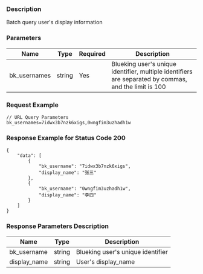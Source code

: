 ### Description

Batch query user's display information

### Parameters

| Name         | Type   | Required | Description                                                                                           |
|--------------|--------|----------|-------------------------------------------------------------------------------------------------------|
| bk_usernames | string | Yes      | Blueking user's unique identifier, multiple identifiers are separated by commas, and the limit is 100 |

### Request Example

```
// URL Query Parameters
bk_usernames=7idwx3b7nzk6xigs,0wngfim3uzhadh1w
```

### Response Example for Status Code 200

```json5
{
    "data": [
        {
            "bk_username": "7idwx3b7nzk6xigs",
            "display_name": "张三"
        },
        {
            "bk_username": "0wngfim3uzhadh1w",
            "display_name": "李四"
        }
    ]
}
```

### Response Parameters Description

| Name         | Type   | Description                       |
|--------------|--------|-----------------------------------|
| bk_username  | string | Blueking user's unique identifier |
| display_name | string | User's display_name               |
